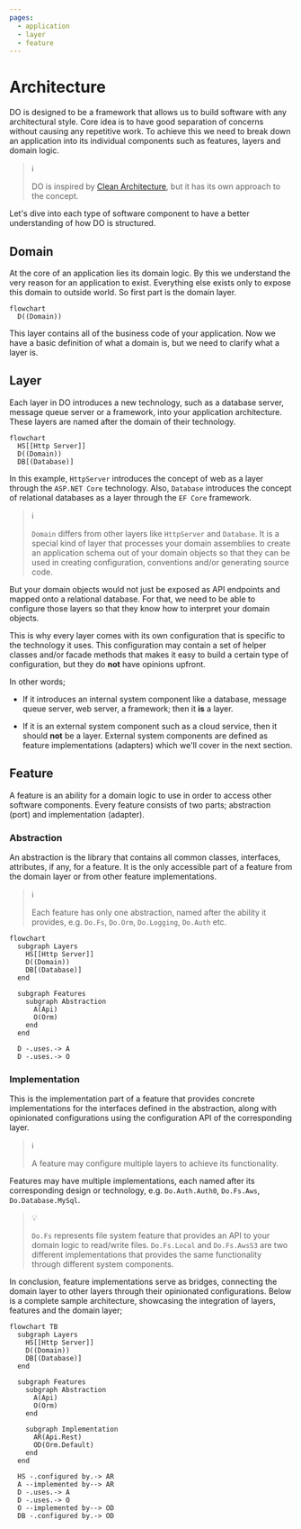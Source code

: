 ```yaml
---
pages:
  - application
  - layer
  - feature
---
```


# Architecture

DO is designed to be a framework that allows us to build software with any
architectural style. Core idea is to have good separation of concerns without
causing any repetitive work. To achieve this we need to break down an
application into its individual components such as features, layers and domain
logic.

> :information_source:
>
> DO is inspired by [Clean Architecture][], but it has its own approach to the
> concept.

Let's dive into each type of software component to have a better understanding
of how DO is structured.

## Domain

At the core of an application lies its domain logic. By this we understand the
very reason for an application to exist. Everything else exists only to expose
this domain to outside world. So first part is the domain layer.

```mermaid
flowchart
  D((Domain))
```

This layer contains all of the business code of your application. Now we have a
basic definition of what a domain is, but we need to clarify what a layer is.

## Layer

Each layer in DO introduces a new technology, such as a database server,
message queue server or a framework, into your application architecture. These
layers are named after the domain of their technology.

```mermaid
flowchart
  HS[[Http Server]]
  D((Domain))
  DB[(Database)]
```

In this example, `HttpServer` introduces the concept of web as a layer through
the `ASP.NET Core` technology. Also, `Database` introduces the concept of
relational databases as a layer through the `EF Core` framework.

> :information_source:
>
> `Domain` differs from other layers like `HttpServer` and `Database`. It is a
> special kind of layer that processes your domain assemblies to create an
> application schema out of your domain objects so that they can be used in
> creating configuration, conventions and/or generating source code.

But your domain objects would not just be exposed as API endpoints and mapped
onto a relational database. For that, we need to be able to configure those
layers so that they know how to interpret your domain objects.

This is why every layer comes with its own configuration that is specific to
the technology it uses. This configuration may contain a set of helper classes
and/or facade methods that makes it easy to build a certain type of
configuration, but they do __not__ have opinions upfront.

In other words;

- If it introduces an internal system component like a database, message queue
  server, web server, a framework; then it __is__ a layer.

- If it is an external system component such as a cloud service, then it should
  __not__ be a layer. External system components are defined as feature
  implementations (adapters) which we'll cover in the next section.

## Feature

A feature is an ability for a domain logic to use in order to access other
software components. Every feature consists of two parts; abstraction (port)
and implementation (adapter).

### Abstraction

An abstraction is the library that contains all common classes, interfaces,
attributes, if any, for a feature. It is the only accessible part of a feature
from the domain layer or from other feature implementations.

> :information_source:
>
> Each feature has only one abstraction, named after the ability it provides,
> e.g. `Do.Fs`, `Do.Orm`, `Do.Logging`, `Do.Auth` etc.

```mermaid
flowchart
  subgraph Layers
    HS[[Http Server]]
    D((Domain))
    DB[(Database)]
  end

  subgraph Features
    subgraph Abstraction
      A(Api)
      O(Orm)
    end
  end

  D -.uses.-> A
  D -.uses.-> O
```

### Implementation

This is the implementation part of a feature that provides concrete
implementations for the interfaces defined in the abstraction, along with
opinionated configurations using the configuration API of the corresponding
layer.

> :information_source:
>
> A feature may configure multiple layers to achieve its functionality.

Features may have multiple implementations, each named after its corresponding
design or technology, e.g. `Do.Auth.Auth0`, `Do.Fs.Aws`, `Do.Database.MySql`.

> :bulb:
>
> `Do.Fs` represents file system feature that provides an API to your domain
> logic to read/write files. `Do.Fs.Local` and `Do.Fs.AwsS3` are two different
> implementations that provides the same functionality through different system
> components.

In conclusion, feature implementations serve as bridges, connecting the domain
layer to other layers through their opinionated configurations. Below is a
complete sample architecture, showcasing the integration of layers, features
and the domain layer;

```mermaid
flowchart TB
  subgraph Layers
    HS[[Http Server]]
    D((Domain))
    DB[(Database)]
  end

  subgraph Features
    subgraph Abstraction
      A(Api)
      O(Orm)
    end

    subgraph Implementation
      AR(Api.Rest)
      OD(Orm.Default)
    end
  end

  HS -.configured by.-> AR
  A --implemented by--> AR
  D -.uses.-> A
  D -.uses.-> O
  O --implemented by--> OD
  DB -.configured by.-> OD
```

[Clean Architecture]:https://learn.microsoft.com/en-us/dotnet/architecture/modern-web-apps-azure/common-web-application-architectures#clean-architecture
